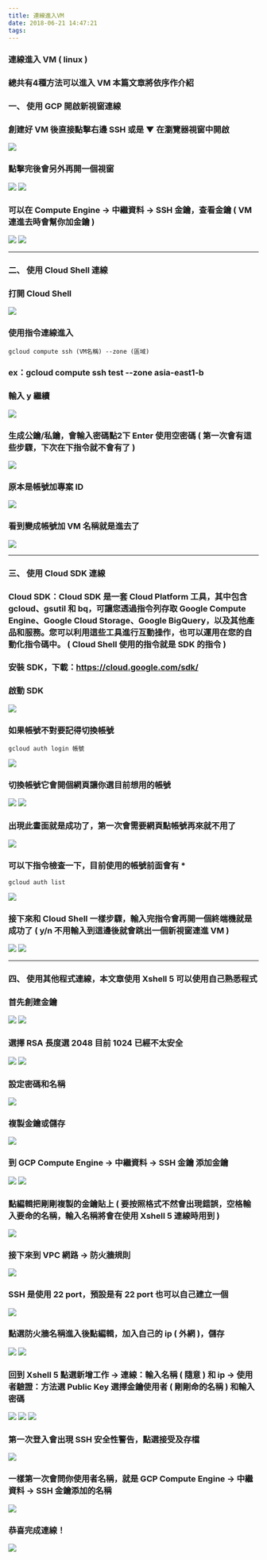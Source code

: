 ```yaml
---
title: 連線進入VM
date: 2018-06-21 14:47:21
tags:
---
```


### 連線進入 VM ( linux )

### 總共有4種方法可以進入 VM 本篇文章將依序作介紹

### 一、 使用 GCP 開啟新視窗連線

### 創建好 VM 後直接點擊右邊 SSH 或是 ▼ 在瀏覽器視窗中開啟

![ ](images/1.png)

### 點擊完後會另外再開一個視窗

![ ](images/2.png)
![ ](images/3.png)

### 可以在 Compute Engine → 中繼資料 → SSH 金鑰，查看金鑰 ( VM 連進去時會幫你加金鑰 )

![ ](images/4.png)
![ ](images/5.png)

***

### 二、 使用 Cloud Shell 連線

### 打開 Cloud Shell

![ ](images/6.2.png)

### 使用指令連線進入

```
gcloud compute ssh (VM名稱) --zone (區域)
```

### ex：gcloud compute ssh test \--zone asia-east1-b

### 輸入 y 繼續

![ ](images/7.png)

### 生成公鑰/私鑰，會輸入密碼點2下 Enter 使用空密碼 ( 第一次會有這些步驟，下次在下指令就不會有了 )

![ ](images/8.png)

### 原本是帳號加專案 ID

![ ](images/9.1.png)

### 看到變成帳號加 VM 名稱就是進去了

![ ](images/10.png)

***

### 三、 使用 Cloud SDK 連線

### Cloud SDK：Cloud SDK 是一套 Cloud Platform 工具，其中包含 gcloud、gsutil 和 bq，可讓您透過指令列存取 Google Compute Engine、Google Cloud Storage、Google BigQuery，以及其他產品和服務。您可以利用這些工具進行互動操作，也可以運用在您的自動化指令碼中。 ( Cloud Shell 使用的指令就是 SDK 的指令 )

### 安裝 SDK，下載：https://cloud.google.com/sdk/ 

### 啟動 SDK

![ ](images/11.1.png)

### 如果帳號不對要記得切換帳號

```
gcloud auth login 帳號
```

![ ](images/12.png)

### 切換帳號它會開個網頁讓你選目前想用的帳號

![ ](images/14.png)
![ ](images/15.png)

### 出現此畫面就是成功了，第一次會需要網頁點帳號再來就不用了

![ ](images/32.png)

### 可以下指令檢查一下，目前使用的帳號前面會有 \*

```
gcloud auth list
```

![ ](images/13.png)

### 接下來和 Cloud Shell 一樣步驟，輸入完指令會再開一個終端機就是成功了 ( y/n 不用輸入到這邊後就會跳出一個新視窗連進 VM )

![ ](images/17.1.png)
![ ](images/16.png)

***

### 四、 使用其他程式連線，本文章使用 Xshell 5 可以使用自己熟悉程式

### 首先創建金鑰

![ ](images/18.png)
![ ](images/19.png)

### 選擇 RSA 長度選 2048 目前 1024 已經不太安全

![ ](images/20.png)
![ ](images/21.png)

### 設定密碼和名稱

![ ](images/22.1.png)

### 複製金鑰或儲存

![ ](images/23.1.png)

### 到 GCP Compute Engine → 中繼資料 → SSH 金鑰 添加金鑰

![ ](images/4.png)
![ ](images/5.png)

### 點編輯把剛剛複製的金鑰貼上 ( 要按照格式不然會出現錯誤，空格輸入要命的名稱，輸入名稱將會在使用 Xshell 5 連線時用到 )

![ ](images/24.1.png)

### 接下來到 VPC 網路 → 防火牆規則

![ ](images/25.png)

### SSH 是使用 22 port，預設是有 22 port 也可以自己建立一個

![ ](images/26.png)

### 點選防火牆名稱進入後點編輯，加入自己的 ip ( 外網 )，儲存

![ ](images/27.png)
![ ](images/28.png)

### 回到 Xshell 5 點選新增工作 → 連線：輸入名稱 ( 隨意 ) 和 ip → 使用者驗證：方法選 Public Key 選擇金鑰使用者 ( 剛剛命的名稱 ) 和輸入密碼

![ ](images/29.png)
![ ](images/30.png)
![ ](images/31.1.png)

### 第一次登入會出現 SSH 安全性警告，點選接受及存檔

![ ](images/33.png)

### 一樣第一次會問你使用者名稱，就是 GCP Compute Engine → 中繼資料 → SSH 金鑰添加的名稱

![ ](images/34.1.png)

### 恭喜完成連線！

![ ](images/35.png)